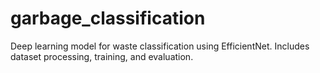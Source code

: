 # garbage_classification
Deep learning model for waste classification using EfficientNet. Includes dataset processing, training, and evaluation.

